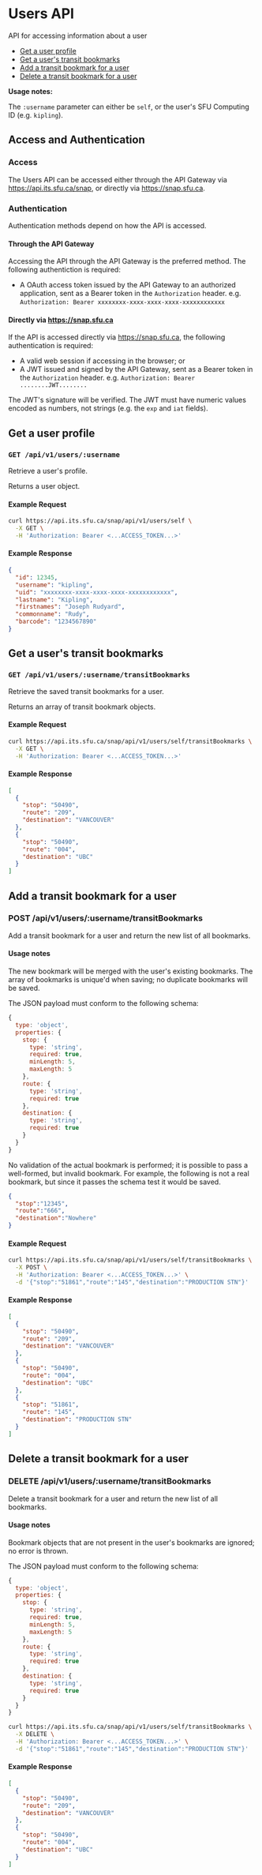 # Users API

API for accessing information about a user

* [Get a user profile](#get-a-user-profile)
* [Get a user's transit bookmarks](#get-a-users-transit-bookmarks)
* [Add a transit bookmark for a user](#add-a-transit-bookmark-for-a-user)
* [Delete a transit bookmark for a user](#delete-a-transit-bookmark-for-a-user)

**Usage notes:**

The `:username` parameter can either be `self`, or the user's SFU Computing ID (e.g. `kipling`).

## Access and Authentication

### Access

The Users API can be accessed either through the API Gateway via https://api.its.sfu.ca/snap, or directly via https://snap.sfu.ca.

### Authentication

Authentication methods depend on how the API is accessed.

#### Through the API Gateway

Accessing the API through the API Gateway is the preferred method. The following authentiction is required:

* A OAuth access token issued by the API Gateway to an authorized application, sent as a Bearer token in the `Authorization` header. e.g. `Authorization: Bearer xxxxxxxx-xxxx-xxxx-xxxx-xxxxxxxxxxxx`

#### Directly via https://snap.sfu.ca

If the API is accessed directly via https://snap.sfu.ca, the following authentication is required:

* A valid web session if accessing in the browser; or
* A JWT issued and signed by the API Gateway, sent as a Bearer token in the `Authorization` header. e.g. `Authorization: Bearer ........JWT........`

The JWT's signature will be verified. The JWT must have numeric values encoded as numbers, not strings (e.g. the `exp` and `iat` fields).


## Get a user profile
### `GET /api/v1/users/:username`

Retrieve a user's profile.

Returns a user object.

#### Example Request

```bash
curl https://api.its.sfu.ca/snap/api/v1/users/self \
  -X GET \
  -H 'Authorization: Bearer <...ACCESS_TOKEN...>'
```

#### Example Response
```json
{
  "id": 12345,
  "username": "kipling",
  "uid": "xxxxxxxx-xxxx-xxxx-xxxx-xxxxxxxxxxxx",
  "lastname": "Kipling",
  "firstnames": "Joseph Rudyard",
  "commonname": "Rudy",
  "barcode": "1234567890"
}
```

## Get a user's transit bookmarks
### `GET /api/v1/users/:username/transitBookmarks`

Retrieve the saved transit bookmarks for a user.

Returns an array of transit bookmark objects.

#### Example Request

```bash
curl https://api.its.sfu.ca/snap/api/v1/users/self/transitBookmarks \
  -X GET \
  -H 'Authorization: Bearer <...ACCESS_TOKEN...>'
```

#### Example Response
```json
[
  {
    "stop": "50490",
    "route": "209",
    "destination": "VANCOUVER"
  },
  {
    "stop": "50490",
    "route": "004",
    "destination": "UBC"
  }
]
```

## Add a transit bookmark for a user
### POST /api/v1/users/:username/transitBookmarks

Add a transit bookmark for a user and return the new list of all bookmarks.

#### Usage notes

The new bookmark will be merged with the user's existing bookmarks. The array of bookmarks is unique'd when saving; no duplicate bookmarks will be saved.

The JSON payload must conform to the following schema:

```js
{
  type: 'object',
  properties: {
    stop: {
      type: 'string',
      required: true,
      minLength: 5,
      maxLength: 5
    },
    route: {
      type: 'string',
      required: true
    },
    destination: {
      type: 'string',
      required: true
    }
  }
}
```

No validation of the actual bookmark is performed; it is possible to pass a well-formed, but invalid bookmark. For example, the following is not a real bookmark, but since it passes the schema test it would be saved.

```json
{
  "stop":"12345",
  "route":"666",
  "destination":"Nowhere"
}
```

#### Example Request

```bash
curl https://api.its.sfu.ca/snap/api/v1/users/self/transitBookmarks \
  -X POST \
  -H 'Authorization: Bearer <...ACCESS_TOKEN...>' \
  -d '{"stop":"51861","route":"145","destination":"PRODUCTION STN"}'
```

#### Example Response
```json
[
  {
    "stop": "50490",
    "route": "209",
    "destination": "VANCOUVER"
  },
  {
    "stop": "50490",
    "route": "004",
    "destination": "UBC"
  },
  {
    "stop": "51861",
    "route": "145",
    "destination": "PRODUCTION STN"
  }
]
```

## Delete a transit bookmark for a user
### DELETE /api/v1/users/:username/transitBookmarks

Delete a transit bookmark for a user and return the new list of all bookmarks.

#### Usage notes

Bookmark objects that are not present in the user's bookmarks are ignored; no error is thrown.

The JSON payload must conform to the following schema:

```js
{
  type: 'object',
  properties: {
    stop: {
      type: 'string',
      required: true,
      minLength: 5,
      maxLength: 5
    },
    route: {
      type: 'string',
      required: true
    },
    destination: {
      type: 'string',
      required: true
    }
  }
}
```

```bash
curl https://api.its.sfu.ca/snap/api/v1/users/self/transitBookmarks \
  -X DELETE \
  -H 'Authorization: Bearer <...ACCESS_TOKEN...>' \
  -d '{"stop":"51861","route":"145","destination":"PRODUCTION STN"}'
```

#### Example Response
```json
[
  {
    "stop": "50490",
    "route": "209",
    "destination": "VANCOUVER"
  },
  {
    "stop": "50490",
    "route": "004",
    "destination": "UBC"
  }
]
```
